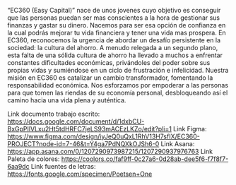 “EC360 (Easy Capital)” nace de unos jovenes cuyo objetivo es conseguir que las personas puedan ser mas conscientes a la hora de gestionar sus finanzas y gastar su dinero. Nacemos para ser esa opción de confianza en la cual podrás mejorar tu vida financiera y tener una vida mas prospera. En EC360, reconocemos la urgencia de abordar un desafío persistente en la sociedad: la cultura del ahorro. A menudo relegada a un segundo plano, esta falta de una sólida cultura de ahorro ha llevado a muchos a enfrentar constantes dificultades económicas, privándoles del poder sobre sus propias vidas y sumiéndose en un ciclo de frustración e infelicidad. Nuestra misión en EC360 es catalizar un cambio transformador, fomentando la responsabilidad económica. Nos esforzamos por empoderar a las personas para que tomen las riendas de su economía personal, desbloqueando así el camino hacia una vida plena y auténtica.

Link documento trabajo escrito: https://docs.google.com/document/d/1dxbCU-BxGpPIlVLxu2Ht5tdHRFC7jeLS93mACEzLKZo/edit?pli=1
Link Figma: https://www.figma.com/design/iyJeQ0uQxL1RhV13H7sfIX/EC360-PROJECT?node-id=7-46&t=Y4ga7PdNQXkOJSh6-0
Link Asana: https://app.asana.com/0/1207290973987215/1207290937976763
Link Paleta de colores: https://coolors.co/faf9ff-0c27a6-0d28ab-dee5f6-f7f8f7-6aa9dc
Link fuentes de letras: https://fonts.google.com/specimen/Poetsen+One